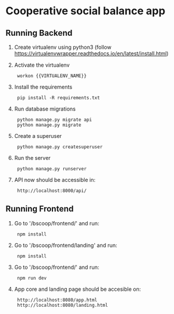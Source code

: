 # Cooperative social balance app 

## Running Backend

1. Create virtualenv using python3 (follow https://virtualenvwrapper.readthedocs.io/en/latest/install.html)


2. Activate the virtualenv

        workon {{VIRTUALENV_NAME}}

3. Install the requirements

        pip install -R requirements.txt
        
4. Run database migrations

        python manage.py migrate api
        python manage.py migrate 

5. Create a superuser

        python manage.py createsuperuser

6. Run the server

        python manage.py runserver

7. API now should be accessible in:

        http://localhost:8000/api/

## Running Frontend

1. Go to '/bscoop/frontend/' and run:

        npm install

2. Go to '/bscoop/frontend/landing' and run:

        npm install

2. Go to '/bscoop/frontend/' and run:
        
        npm run dev

3. App core and landing page should be accesible on:

        http://localhost:8080/app.html
        http://localhost:8080/landing.html

